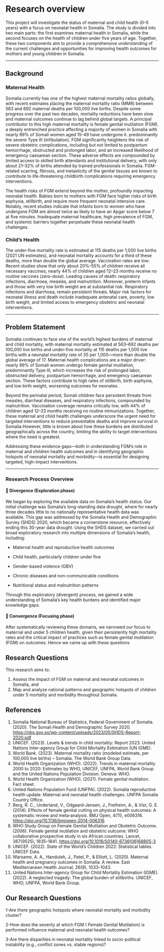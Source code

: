 <!-- markdownlint-disable MD013 -->
# Research overview

This project will investigate the status of maternal and child health (0–5 years) with a focus on neonatal health in Somalia. The study is divided into two main parts: the first examines maternal health in Somalia, while the second focuses on the health of children under five years of age. Together, these two components aim to provide a comprehensive understanding of the current challenges and opportunities for improving health outcomes for mothers and young children in Somalia.

---

## Background

### Maternal Health

Somalia currently has one of the highest maternal mortality ratios globally, with recent estimates placing the maternal mortality ratio (MMR) between 563 and 692 maternal deaths per 100,000 live births. Despite some progress over the past two decades, mortality reductions have been slow and maternal outcomes continue to lag behind global targets. A principal contributor to this high maternal mortality is female genital mutilation (FGM), a deeply entrenched practice affecting a majority of women in Somalia with nearly 99% of Somali women aged 15–49 have undergone it. predominantly the severe Type III (infibulation). FGM significantly heightens the risk of severe obstetric complications, including but not limited to postpartum hemorrhage, obstructed and prolonged labor, and an increased likelihood of emergency caesarean section. These adverse effects are compounded by limited access to skilled birth attendants and institutional delivery, with only about 21–32% of births attended by trained professionals in Somalia. FGM-related scarring, fibrosis, and inelasticity of the genital tissues are known to contribute to life-threatening childbirth complications requiring emergency interventions.

The health risks of FGM extend beyond the mother, profoundly impacting neonatal health. Babies born to mothers with FGM face higher risks of birth asphyxia, stillbirth, and require more frequent neonatal intensive care. Notably, recent studies indicate that infants born to women who have undergone FGM are almost twice as likely to have an Apgar score below 7 at five minutes. Inadequate maternal healthcare, high prevalence of FGM, and systemic barriers together perpetuate these neonatal health challenges.

### Child’s Health

The under-five mortality rate is estimated at 115 deaths per 1,000 live births (2021 UN estimates), and neonatal mortality accounts for a third of these deaths, more than double the global average. Vaccination rates are low: Recent studies show that only about 20%–55% of children receive all necessary vaccines; nearly 44% of children aged 12–23 months receive no routine vaccines (zero-dose). Leading causes of death: respiratory infections, diarrhoea, measles, and malnutrition.
Moreover, preterm infants and those with very low birth weight are at substantial risk. Respiratory infections and diarrhoea, remain persistent threats. Major risk factors for neonatal illness and death include inadequate antenatal care, poverty, low birth weight, and limited access to emergency obstetric and neonatal interventions.

---

## Problem Statement

Somalia continues to face one of the world’s highest burdens of maternal and child mortality, with maternal mortality estimated at 563–692 deaths per 100,000 live births and under-five mortality at 115 deaths per 1,000 live births.with a neonatal mortality rate of 35 per 1,000—more than double the global average of 17. Maternal health complications are a major driver: nearly 99% of Somali women undergo female genital mutilation, predominantly Type III, which increases the risk of prolonged labor, obstructed delivery, postpartum hemorrhage, and emergency caesarean section. These factors contribute to high rates of stillbirth, birth asphyxia, and low birth weight, worsening outcomes for neonates.

Beyond the perinatal period, Somali children face persistent threats from measles, diarrheal diseases, and respiratory infections, compounded by malnutrition. Vaccination coverage remains critically low, with 44% of children aged 12–23 months receiving no routine immunizations. Together, these maternal and child health challenges underscore the urgent need for targeted interventions to reduce preventable deaths and improve survival in Somalia.However, little is known about how these burdens are distributed geographically across the country, limiting the ability to target interventions where the need is greatest.

Addressing these evidence gaps—both in understanding FGM’s role in maternal and children health outcomes and in identifying geographic hotspots of neonatal mortality and morbidity—is essential for designing targeted, high-impact interventions.

---

### Research Process Overview

#### 🔹 Divergence (Exploration phase)

We began by exploring the available data on Somalia’s health status. Our initial challenge was Somalia’s long-standing data drought, where for nearly three decades little to no nationally representative health data was available. This gap was addressed by the Somalia Health and Demographic Survey (SHDS) 2020, which became a cornerstone resource, effectively ending this 30-year data drought.
Using the SHDS dataset, we carried out broad exploratory research into multiple dimensions of Somalia’s health, including:

- Maternal health and reproductive health outcomes

- Child health, particularly children under five

- Gender-based violence (GBV)

- Chronic diseases and non-communicable conditions

- Nutritional status and malnutrition patterns

Through this exploratory (divergent) process, we gained a wide understanding of Somalia’s key health burdens and identified major knowledge gaps.

#### 🔹 Convergence (Focusing phase)

After systematically reviewing these domains, we narrowed our focus to maternal and under 5 children health, given their persistently high mortality rates and the critical impact of practices such as female genital mutilation (FGM) on outcomes.
Hence we came up with these questions

## Research Questions

This research aims to:

1. Assess the impact of FGM on maternal and neonatal outcomes in Somalia, and
2. Map and analyze national patterns and geographic hotspots of children under 5 mortality and morbidity throughout Somalia.

## References

1. Somalia National Bureau of Statistics, Federal Government of Somalia. (2020). The Somali Health and Demographic Survey 2020. <https://nbs.gov.so/wp-content/uploads/2023/05/SHDS-Report-2020.pdf>
2. UNICEF. (2023). Levels & trends in child mortality: Report 2023. United Nations Inter-agency Group for Child Mortality Estimation (UN IGME).
3. World Bank. (2023). Maternal mortality ratio (modeled estimate, per 100,000 live births) – Somalia. The World Bank Group Data.
4. World Health Organization (WHO). (2022). Trends in maternal mortality 2000 to 2020: Estimates by WHO, UNICEF, UNFPA, World Bank Group and the United Nations Population Division. Geneva: WHO.
5. World Health Organization (WHO). (2021). Female genital mutilation. Fact sheet.
6. United Nations Population Fund (UNFPA). (2022). Somalia reproductive health update: Maternal and neonatal health challenges. UNFPA Somalia Country Office.
7. Berg, R. C., Underland, V., Odgaard‐Jensen, J., Fretheim, A., & Vist, G. E. (2014). Effects of female genital cutting on physical health outcomes: A systematic review and meta‐analysis. BMJ Open, 4(11), e006316. <https://doi.org/10.1136/bmjopen-2014-006316>
8. WHO Study Group on Female Genital Mutilation and Obstetric Outcome. (2006). Female genital mutilation and obstetric outcome: WHO collaborative prospective study in six African countries. Lancet, 367(9525), 1835–1841. <https://doi.org/10.1016/S0140-6736(06)68805-3>
9. UNICEF. (2022). State of the World’s Children 2022: Statistical tables. UNICEF Data.
10. Warsame, A. A., Handuleh, J., Patel, P., & Elliott, L. (2020). Maternal health and pregnancy outcomes in Somalia: A review. East Mediterranean Health Journal, 26(9), 1033–1043.
11. United Nations Inter-agency Group for Child Mortality Estimation (IGME). (2022). A neglected tragedy: The global burden of stillbirths. UNICEF, WHO, UNFPA, World Bank Group.

## Our Research Questions

1-Are there geographic hotspots where neonatal mortality and morbidity cluster?

2-How does the severity at which FGM ( Female Genital Mutilation) is performed influence
maternal and neonatal health outcomes?

3-Are there disparities in neonatal mortality linked to socio-political
instability (e.g., conflict zones vs. stable regions)?
